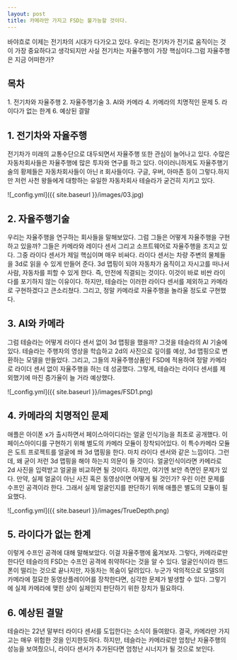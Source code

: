 ```yaml
---
layout: post
title: 카메라만 가지고 FSD는 불가능할 것이다.
---
```


바야흐로 이제는 전기차의 시대가 다가오고 있다. 우리는 전기차가 전기로 움직이는 것이 가장 중요하다고 생각되지만 사실 전기차는 자율주행이 가장 핵심이다.그럼 자율주행은 지금 어떠한가?


<h2>목차</h2>
1. 전기차와 자율주행
2. 자율주행기술
3. AI와 카메라
4. 카메라의 치명적인 문제
5. 라이다가 없는 한계
6. 예상된 결말

<h2>1. 전기차와 자율주행</h2>

전기차가 미래의 교통수단으로 대두되면서 자율주행 또한 관심이 늘어나고 있다.
수많은 자동차회사들은 자율주행에 많은 투자와 연구를 하고 있다.
아이러니하게도 자율주행기술의 황제들은 자동차회사들이 아닌 it 회사들이다.
구글, 우버, 아마존 등이 그렇다.하지만 저런 사천 왕들에게 대항하는 유일한 자동차회사 테슬라가 굳건히 지키고 있다. 

![_config.yml]({{ site.baseurl }}/images/03.jpg)



<h2>2. 자율주행기술</h2>

우리는 자율주행을 연구하는 회사들을 말해보았다.
그럼 그들은 어떻게 자율주행을 구현하고 있을까?
그들은 카메라와 레이다 센서 그리고 소프트웨어로 자율주행을 조지고 있다. 
그중 라이다 센서가 제일 핵심이며 매우 비싸다.
라이다 센서는 차량 주변의 물체들을 3d로 읽을 수 있게 만들어 준다.
3d 맵핑이 되야 자동차가 움직이고 자시고를 떠나서 사람, 자동차를 피할 수 있게 한다.
즉, 안전에 직결되는 것이다. 이것이 바로 비싼 라이다를 포기하지 않는 이유이다.
하지만, 테슬라는 이러한 라이다 센서를 제외하고 카메라로 구현하겠다고 큰소리쳤다.
그리고, 정말 카메라로 자율주행을 놀라울 정도로 구현했다.


<h2>3. AI와 카메라</h2>

그럼 테슬라는 어떻게 라이다 센서 없이 3d 맵핑을 했을까? 그것을 테슬라의 AI 기술에 있다.
테슬라는 주행자의 영상을 학습하고 2d의 사진으로 깊이를 예상, 3d 맵핑으로 변환하는 모델을 만들었다.
그리고, 그들의 자율주행상품인 FSD에 적용하여 정말 카메라로 라이더 센서 없이 자율주행을 하는 데 성공했다.
그렇게, 테슬라는 라이다 센서를 제외했기에 마진 증가율이 늘 거라 예상했다.

![_config.yml]({{ site.baseurl }}/images/FSD1.png)



<h2>4. 카메라의 치명적인 문제</h2>

애플은 아이폰 x가 출시하면서 페이스아이디라는 얼굴 인식기능을 최초로 공개했다.
이 페이스아이디를 구현하기 위해 별도의 카메라 모듈이 장착되어있다.
이 특수카메라 모듈은 도트 프로젝트를 얼굴에 쏴 3d 맵핑을 한다.
마치 라이다 센서와 같은 느낌이다.
그런데, 왜 굳이 저런 3d 맵핑을 해야 하는지 의문이 들 것이다.
얼굴인식이라면 카메라로 2d 사진을 입력받고 얼굴을 비교하면 될 것이다.
하지만, 여기엔 보안 측면인 문제가 있다.
만약, 실제 얼굴이 아닌 사진 혹은 동영상이면 어떻게 될 것인가?
우린 이런 문제를 수프인 공격이라 한다.
그래서 실제 얼굴인지를 판단하기 위해 애플은 별도의 모듈이 필요했다.

![_config.yml]({{ site.baseurl }}/images/TrueDepth.png)



<h2>5. 라이다가 없는 한계</h2>

이렇게 수프인 공격에 대해 말해보았다. 이걸 자율주행에 옯겨보자.
그렇다, 카메라로만 한다던 테슬라의 FSD는 수프인 공격에 취약하다는 것을 알 수 있다.
얼굴인식이라 핸드폰이 떨리는 것으로 끝나지만, 자동차는 목숨이 달려있다.
누군가 악의적으로 모델S의 카메라에 절묘한 동영상플레이어를 장착한다면, 심각한 문제가 발생할 수 있다.
그렇기에 실제 카메라에 맺힌 상이 실제인지 판단하기 위한 장치가 필요하다.


<h2>6. 예상된 결말</h2>

테슬라는 22년 말부터 라이다 센서를 도입한다는 소식이 들여왔다.
결국, 카메라만 가지고는 매우 위험한 것을 인지한듯하다.
하지만, 테슬라는 카메라로만 엄청난 자율주행의 성능을 보여줬으니,
라이다 센서가 추가된다면 엄청난 시너지가 될 것으로 보인다.